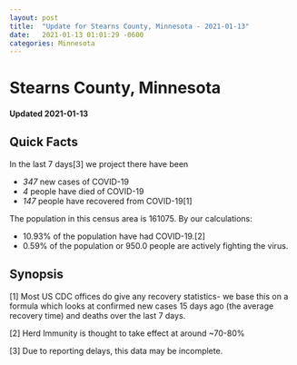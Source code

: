 ```yaml
---
layout: post
title:  "Update for Stearns County, Minnesota - 2021-01-13"
date:   2021-01-13 01:01:29 -0600
categories: Minnesota
---
```


# Stearns County, Minnesota
#### Updated 2021-01-13

## Quick Facts

In the last 7 days[3] we project there have been
- *347* new cases of COVID-19
- *4* people have died of COVID-19
- *147* people have recovered from COVID-19[1]

The population in this census area is 161075. By our calculations:
- 10.93% of the population have had COVID-19.[2]
- 0.59% of the population or 950.0 people are actively fighting the virus.

## Synopsis




[1] Most US CDC offices do give any recovery statistics- we base this on a formula which looks at confirmed new cases
15 days ago (the average recovery time) and deaths over the last 7 days.

[2] Herd Immunity is thought to take effect at around ~70-80%

[3] Due to reporting delays, this data may be incomplete.
 
    